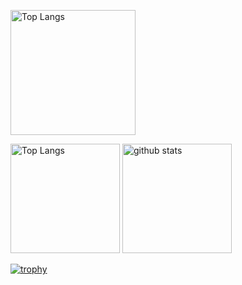 <p>
  <img alt="Top Langs" height="200px" src="https://github-profile-summary-cards.vercel.app/api/cards/profile-details?username=SeseriSalt&theme=solarized-dark" />
</p>

<p align="left"> 
  <img alt="Top Langs" height="175px" src="https://github-readme-stats.vercel.app/api?username=SeseriSalt&count_private=true&show_icons=true&theme=solarized-dark" />
  <img alt="github stats" height="175px" src="https://github-readme-stats.vercel.app/api/top-langs/?username=SeseriSalt&layout=compact&count_private=true&theme=solarized-dark" />
</p>

[![trophy](https://github-profile-trophy.vercel.app/?username=SeseriSalt&theme=tokyonight&column=7
)](https://github.com/SeseriSalt/github-profile-trophy)
<!--
**SeseriSalt/SeseriSalt** is a ✨ _special_ ✨ repository because its `README.md` (this file) appears on your GitHub profile.

Here are some ideas to get you started:

- 🔭 I’m currently working on ...
- 🌱 I’m currently learning ...
- 👯 I’m looking to collaborate on ...
- 🤔 I’m looking for help with ...
- 💬 Ask me about ...
- 📫 How to reach me: ...
- 😄 Pronouns: ...
- ⚡ Fun fact: ...
-->
